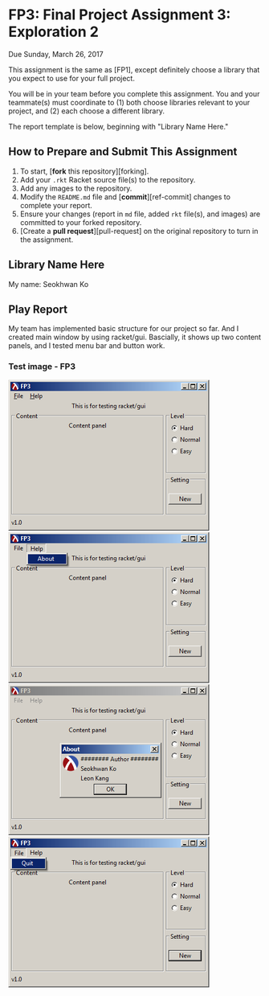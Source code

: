 # FP3: Final Project Assignment 3: Exploration 2
Due Sunday, March 26, 2017

This assignment is the same as [FP1], except definitely choose a library that you expect to use for your full project.

You will be in your team before you complete this assignment. You and your teammate(s) must coordinate to (1) both choose libraries relevant to your project, and (2) each choose a different library.

The report template is below, beginning with "Library Name Here."

## How to Prepare and Submit This Assignment

1. To start, [**fork** this repository][forking]. 
1. Add your `.rkt` Racket source file(s) to the repository. 
1. Add any images to the repository.
1. Modify the `README.md` file and [**commit**][ref-commit] changes to complete your report.
1. Ensure your changes (report in `md` file, added `rkt` file(s), and images) are committed to your forked repository.
1. [Create a **pull request**][pull-request] on the original repository to turn in the assignment.

## Library Name Here
My name: Seokhwan Ko


## Play Report

My team has implemented basic structure for our project so far. And I created main window by using racket/gui.
Bascially, it shows up two content panels, and I tested menu bar and button work.


### Test image - FP3
![test image](/FP3_img_01.png?raw=true "test image")
![test image](/FP3_img_02.png?raw=true "test image")
![test image](/FP3_img_03.png?raw=true "test image")
![test image](/FP3_img_04.png?raw=true "test image")
